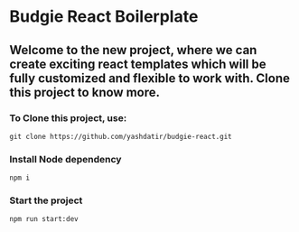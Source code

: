 # Budgie React Boilerplate
## Welcome to the new project, where we can create exciting react templates which will be fully customized and flexible to work with. Clone this project to know more.

### To Clone this project, use:
```git clone https://github.com/yashdatir/budgie-react.git```
### Install Node dependency
```npm i```
### Start the project
```npm run start:dev```
